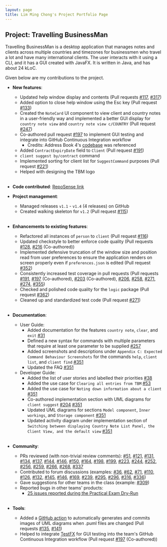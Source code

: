 ```yaml
---
layout: page
title: Lim Ming Chong's Project Portfolio Page
---
```


## Project: Travelling BusinessMan

Travelling BusinessMan is a desktop application that manages notes and clients across multiple countries and timezones for businessmen who travel a lot and have many international clients. The user interacts with it using a CLI, and it has a GUI created with JavaFX. It is written in Java, and has about 24 kLoC.

Given below are my contributions to the project.

* **New features**: 
  * Updated help window display and contents (Pull requests [\#117](https://github.com/AY2021S1-CS2103T-F11-4/tp/pull/117), [\#317](https://github.com/AY2021S1-CS2103T-F11-4/tp/pull/317))
  * Added option to close help window using the Esc key (Pull request [\#133](https://github.com/AY2021S1-CS2103T-F11-4/tp/pull/133))
  * Created the `NoteCard` UI component to view client and country notes in a user-friendly way and implemented a better GUI display for `country note view` and `country note view c/COUNTRY` (Pull request [\#247](https://github.com/AY2021S1-CS2103T-F11-4/tp/pull/247))
  * Co-authored pull request [\#197](https://github.com/AY2021S1-CS2103T-F11-4/tp/pull/197) to implement GUI testing and integrate into GitHub Continuous Integration workflow
    * Credits: Address Book 4's [codebase](https://github.com/se-edu/addressbook-level4) was referenced  
  * Added `ContractExpiryDate` field to `Client` (Pull request [\#191](https://github.com/AY2021S1-CS2103T-F11-4/tp/pull/191))
  * `client suggest by/contract` command
  * Implemented sorting for client list for `SuggestCommand` purposes (Pull request [\#221](https://github.com/AY2021S1-CS2103T-F11-4/tp/pull/221))
  * Helped with designing the TBM logo
<br/><br/>
* **Code contributed**: [RepoSense link](https://nus-cs2103-ay2021s1.github.io/tp-dashboard/#breakdown=true&search=qwoprocks&sort=groupTitle&sortWithin=title&since=2020-08-14&timeframe=commit&mergegroup=&groupSelect=groupByRepos&checkedFileTypes=docs~functional-code~test-code~other&tabOpen=true&tabType=authorship&zFR=false&tabAuthor=qwoprocks&tabRepo=AY2021S1-CS2103T-F11-4%2Ftp%5Bmaster%5D&authorshipIsMergeGroup=false&authorshipFileTypes=docs~functional-code~test-code)

* **Project management**:
  * Managed releases `v1.1` - `v1.4` (4 releases) on GitHub
  * Created walking skeleton for `v1.2` (Pull request [\#115](https://github.com/AY2021S1-CS2103T-F11-4/tp/pull/115))
<br/><br/>
* **Enhancements to existing features**:
  * Refactored all instances of `person` to `client` (Pull request [\#116](https://github.com/AY2021S1-CS2103T-F11-4/tp/pull/116))
  * Updated checkstyle to better enforce code quality (Pull requests [\#128](https://github.com/AY2021S1-CS2103T-F11-4/tp/pull/128), [\#216](https://github.com/AY2021S1-CS2103T-F11-4/tp/pull/216) (Co-authored))
  * Implemented defensive truncation of the window size and position read from user preferences to ensure the application renders on screen properly even if `preferences.json` is edited (Pull request [\#352](https://github.com/AY2021S1-CS2103T-F11-4/tp/pull/352))
  * Consistently increased test coverage in pull requests (Pull requests [\#191](https://github.com/AY2021S1-CS2103T-F11-4/tp/pull/191), [\#197](https://github.com/AY2021S1-CS2103T-F11-4/tp/pull/197) (Co-authored), [\#203](https://github.com/AY2021S1-CS2103T-F11-4/tp/pull/203) (Co-authored), [\#206](https://github.com/AY2021S1-CS2103T-F11-4/tp/pull/206), [\#258](https://github.com/AY2021S1-CS2103T-F11-4/tp/pull/258), [\#271](https://github.com/AY2021S1-CS2103T-F11-4/tp/pull/271), [\#274](https://github.com/AY2021S1-CS2103T-F11-4/tp/pull/274), [\#355](https://github.com/AY2021S1-CS2103T-F11-4/tp/pull/355))
  * Checked and polished code quality for the `logic` package (Pull request [\#362](https://github.com/AY2021S1-CS2103T-F11-4/tp/pull/362))
  * Cleaned up and standardized test code (Pull request [\#271](https://github.com/AY2021S1-CS2103T-F11-4/tp/pull/271))
<br/><br/>
* **Documentation**:
  * User Guide:
    * Added documentation for the features `country note`, `clear`, and `exit` [\#31](https://github.com/AY2021S1-CS2103T-F11-4/tp/pull/31)
    * Defined a new syntax for commands with multiple parameters that require at least one parameter to be supplied [\#257](https://github.com/AY2021S1-CS2103T-F11-4/tp/pull/257)
    * Added screenshots and descriptions under `Appendix C: Expected Command Behaviour Screenshots` for the commands `help`, `client list`, and `client find` [\#351](https://github.com/AY2021S1-CS2103T-F11-4/tp/pull/351)
    * Updated the FAQ [\#351](https://github.com/AY2021S1-CS2103T-F11-4/tp/pull/351)
  * Developer Guide:
    * Added the list of user stories and labelled their priorities [\#38](https://github.com/AY2021S1-CS2103T-F11-4/tp/pull/38)
    * Added the use case for `Clearing all entries from TBM` [\#53](https://github.com/AY2021S1-CS2103T-F11-4/tp/pull/53)
    * Added the use case for `Noting down information about a client` [\#351](https://github.com/AY2021S1-CS2103T-F11-4/tp/pull/351)
    * Co-authored implementation section with UML diagrams for `client suggest` [\#204](https://github.com/AY2021S1-CS2103T-F11-4/tp/pull/204) [\#351](https://github.com/AY2021S1-CS2103T-F11-4/tp/pull/351)
    * Updated UML diagrams for sections `Model component`, `Inner workings`, and `Storage component` [\#351](https://github.com/AY2021S1-CS2103T-F11-4/tp/pull/351)
    * Updated activity diagram under implementation section of `Switching between displaying Country Note List Panel, the Client View, and the default view` [\#351](https://github.com/AY2021S1-CS2103T-F11-4/tp/pull/351)
<br/><br/>
* **Community**:
  * PRs reviewed (with non-trivial review comments): [\#51](https://github.com/AY2021S1-CS2103T-F11-4/tp/pull/51), [\#121](https://github.com/AY2021S1-CS2103T-F11-4/tp/pull/121), [\#131](https://github.com/AY2021S1-CS2103T-F11-4/tp/pull/131), [\#134](https://github.com/AY2021S1-CS2103T-F11-4/tp/pull/134), [\#137](https://github.com/AY2021S1-CS2103T-F11-4/tp/pull/137), [\#144](https://github.com/AY2021S1-CS2103T-F11-4/tp/pull/144), [\#146](https://github.com/AY2021S1-CS2103T-F11-4/tp/pull/146), [\#150](https://github.com/AY2021S1-CS2103T-F11-4/tp/pull/150), [\#164](https://github.com/AY2021S1-CS2103T-F11-4/tp/pull/164), [\#198](https://github.com/AY2021S1-CS2103T-F11-4/tp/pull/198), [\#199](https://github.com/AY2021S1-CS2103T-F11-4/tp/pull/199), [\#223](https://github.com/AY2021S1-CS2103T-F11-4/tp/pull/223), [\#244](https://github.com/AY2021S1-CS2103T-F11-4/tp/pull/244), [\#252](https://github.com/AY2021S1-CS2103T-F11-4/tp/pull/252), [\#256](https://github.com/AY2021S1-CS2103T-F11-4/tp/pull/256), [\#259](https://github.com/AY2021S1-CS2103T-F11-4/tp/pull/259), [\#266](https://github.com/AY2021S1-CS2103T-F11-4/tp/pull/266), [\#268](https://github.com/AY2021S1-CS2103T-F11-4/tp/pull/268), [\#337](https://github.com/AY2021S1-CS2103T-F11-4/tp/pull/337)
  * Contributed to forum discussions (examples: [\#36](https://github.com/nus-cs2103-AY2021S1/forum/issues/36), [\#62](https://github.com/nus-cs2103-AY2021S1/forum/issues/62), [\#71](https://github.com/nus-cs2103-AY2021S1/forum/issues/71), [\#110](https://github.com/nus-cs2103-AY2021S1/forum/issues/110), [\#126](https://github.com/nus-cs2103-AY2021S1/forum/issues/126), [\#132](https://github.com/nus-cs2103-AY2021S1/forum/issues/132), [\#145](https://github.com/nus-cs2103-AY2021S1/forum/issues/145), [\#146](https://github.com/nus-cs2103-AY2021S1/forum/issues/146), [\#169](https://github.com/nus-cs2103-AY2021S1/forum/issues/169), [\#239](https://github.com/nus-cs2103-AY2021S1/forum/issues/239), [\#295](https://github.com/nus-cs2103-AY2021S1/forum/issues/295), [\#296](https://github.com/nus-cs2103-AY2021S1/forum/issues/296), [\#316](https://github.com/nus-cs2103-AY2021S1/forum/issues/316), [\#336](https://github.com/nus-cs2103-AY2021S1/forum/issues/336))
  * Gave suggestions for other teams in the class (example: [\#309](https://github.com/nus-cs2103-AY2021S1/forum/issues/309))
  * Reported bugs in other teams' products:
    * [25 issues reported during the Practical Exam Dry-Run](https://github.com/qwoprocks/ped/issues)
<br/><br/>
* **Tools**:
  * Added a [GitHub action](https://github.com/cloudbees/plantuml-github-action) to automatically generates and commits images of UML diagrams when .puml files are changed (Pull requests [\#135](https://github.com/AY2021S1-CS2103T-F11-4/tp/pull/135), [\#141](https://github.com/AY2021S1-CS2103T-F11-4/tp/pull/141))
  * Helped to integrate [TestFX](https://github.com/TestFX/TestFX) for GUI testing into the team's GitHub Continuous Integration workflow (Pull request [\#197](https://github.com/AY2021S1-CS2103T-F11-4/tp/pull/197) (Co-authored)) 
